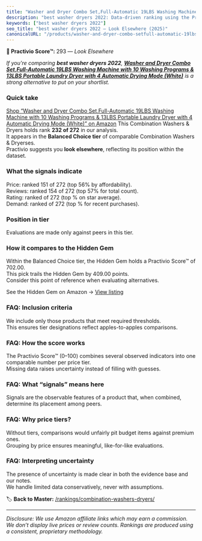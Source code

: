```yaml
---
title: "Washer and Dryer Combo Set,Full-Automatic 19LBS Washing Machine with 10 Washing Programs & 13LBS Portable Laundry Dryer with 4 Automatic Drying Mode (White)"
description: "best washer dryers 2022: Data-driven ranking using the Practivio Score™. Positioned by quality, value, demand, findability, momentum."
keywords: ["best washer dryers 2022"]
seo_title: "best washer dryers 2022 — Look Elsewhere (2025)"
canonicalURL: "/products/washer-and-dryer-combo-setfull-automatic-19lbs-washing-machine-with-10-washing-programs-13lbs-portable-laundry-dryer-with-4-automatic-drying-mode-white-B0FGPPTGNQ/"
---
```


**🚫 Practivio Score™:** 293 — _Look Elsewhere_


*If you're comparing **best washer dryers 2022**, **[Washer and Dryer Combo Set,Full-Automatic 19LBS Washing Machine with 10 Washing Programs & 13LBS Portable Laundry Dryer with 4 Automatic Drying Mode (White)](https://www.amazon.com/dp/B0FGPPTGNQ?tag=practivio-20)** is a strong alternative to put on your shortlist.*
### Quick take
[Shop “Washer and Dryer Combo Set,Full-Automatic 19LBS Washing Machine with 10 Washing Programs & 13LBS Portable Laundry Dryer with 4 Automatic Drying Mode (White)” on Amazon](https://www.amazon.com/dp/B0FGPPTGNQ?tag=practivio-20)
This Combination Washers & Dryers holds rank **232 of 272** in our analysis.  
It appears in the **Balanced Choice tier** of comparable Combination Washers & Dryerses.  
Practivio suggests you **look elsewhere**, reflecting its position within the dataset.

### What the signals indicate
Price: ranked 151 of 272 (top 56% by affordability).  
Reviews: ranked 154 of 272 (top 57% for total count).  
Rating: ranked  of 272 (top % on star average).  
Demand: ranked  of 272 (top % for recent purchases).

### Position in tier
Evaluations are made only against peers in this tier.

### How it compares to the Hidden Gem
Within the Balanced Choice tier, the Hidden Gem holds a Practivio Score™ of 702.00.  
This pick trails the Hidden Gem by 409.00 points.  
Consider this point of reference when evaluating alternatives.  

See the Hidden Gem on Amazon → [View listing](https://www.amazon.com/dp/B0D4282T95?tag=practivio-20)

### FAQ: Inclusion criteria
We include only those products that meet required thresholds.  
This ensures tier designations reflect apples-to-apples comparisons.

### FAQ: How the score works
The Practivio Score™ (0–100) combines several observed indicators into one comparable number per price tier.  
Missing data raises uncertainty instead of filling with guesses.

### FAQ: What “signals” means here
Signals are the observable features of a product that, when combined, determine its placement among peers.

### FAQ: Why price tiers?
Without tiers, comparisons would unfairly pit budget items against premium ones.  
Grouping by price ensures meaningful, like-for-like evaluations.

### FAQ: Interpreting uncertainty
The presence of uncertainty is made clear in both the evidence base and our notes.  
We handle limited data conservatively, never with assumptions.


🏷️ **Back to Master:** [/rankings/combination-washers-dryers/](/rankings/combination-washers-dryers/)

---
_Disclosure: We use Amazon affiliate links which may earn a commission. We don’t display live prices or review counts. Rankings are produced using a consistent, proprietary methodology._
